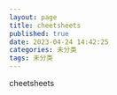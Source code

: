 ```yaml
---
layout: page
title: cheetsheets
published: true
date: 2023-04-24 14:42:25
categories: 未分类
tags: 未分类
---
```


cheetsheets